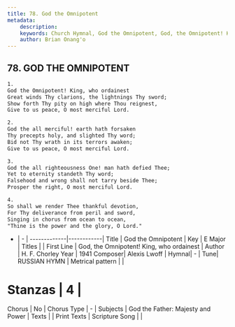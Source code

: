 ```yaml
---
title: 78. God the Omnipotent
metadata:
    description: 
    keywords: Church Hymnal, God the Omnipotent, God, the Omnipotent! King, who ordainest, 
    author: Brian Onang'o
---
```



## 78. GOD THE OMNIPOTENT

```txt
1.
God the Omnipotent! King, who ordainest
Great winds Thy clarions, the lightnings Thy sword;
Show forth Thy pity on high where Thou reignest,
Give to us peace, O most merciful Lord.

2.
God the all merciful! earth hath forsaken
Thy precepts holy, and slighted Thy word;
Bid not Thy wrath in its terrors awaken;
Give to us peace, O most merciful Lord.

3.
God the all righteousness One! man hath defied Thee;
Yet to eternity standeth Thy word;
Falsehood and wrong shall not tarry beside Thee;
Prosper the right, O most merciful Lord.

4.
So shall we render Thee thankful devotion,
For Thy deliverance from peril and sword,
Singing in chorus from ocean to ocean,
"Thine is the power and the glory, O Lord."

```

- |   -  |
-------------|------------|
Title | God the Omnipotent |
Key | E Major |
Titles |  |
First Line | God, the Omnipotent! King, who ordainest |
Author | H. F. Chorley
Year | 1941
Composer| Alexis Lwoff |
Hymnal|  - |
Tune| RUSSIAN HYMN |
Metrical pattern | |
# Stanzas | 4 |
Chorus | No |
Chorus Type | - |
Subjects | God the Father: Majesty and Power |
Texts |  |
Print Texts | 
Scripture Song |  |
  
